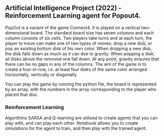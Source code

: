 ﻿## Artificial Intelligence Project (2022) - Reinforcement Learning agent for Popout4.
 PopOut is a variant of the game Connect4. It is played on a vertical two-dimensional board. The standard board size has
seven columns and each column consists of six cells. Two players take turns and at each
turn, the player to move can make one of two types of moves: drop a new disk, or pop
an existing bottom disk of his own color. When dropping a new disk, the disk falls
down as much as it can due to gravity. When popping a disk, all disks above the
removed one fall down. At any point, gravity ensures that there can be no gaps in any of
the columns. The aim of the game is to create a four-in-row, i.e. at least four disks of the
same color arranged horizontally, vertically or diagonally. 

You can play the game by running the python file, the board is represented by an array, with the numbers in the array corresponding to the player who placed that disc.

### Reinforcement Learning 
Algorithms SARSA and Q-learning are utilised to create agents that you can play with, and can play each other. Notebook allows you to create simulations for the agent to train, and then play with the trained agent.



